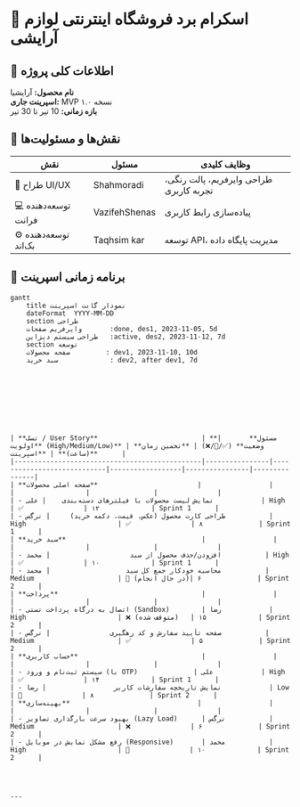 # 🧴 اسکرام برد فروشگاه اینترنتی لوازم آرایشی  

## 🎯 اطلاعات کلی پروژه  
**نام محصول:** آرایشیا  
**اسپرینت جاری:** MVP نسخه ۱.۰  
**بازه زمانی:** 10 تیر تا 30 تیر   

## 👥 نقش‌ها و مسئولیت‌ها  
| نقش | مسئول | وظایف کلیدی |  
|------|--------|--------------|  
| 🎨 طراح UI/UX | Shahmoradi | طراحی وایرفریم، پالت رنگی، تجربه کاربری |  
| 💻 توسعه‌دهنده فرانت | VazifehShenas | پیاده‌سازی رابط کاربری |  
| ⚙️ توسعه‌دهنده بک‌اند | Taqhsim kar | توسعه API، مدیریت پایگاه داده |  

## 📅 برنامه زمانی اسپرینت  
```mermaid  
gantt  
    title نمودار گانت اسپرینت  
    dateFormat  YYYY-MM-DD  
    section طراحی  
    وایرفریم صفحات       :done, des1, 2023-11-05, 5d  
    طراحی سیستم دیزاین   :active, des2, 2023-11-12, 7d  
    section توسعه  
    صفحه محصولات         : dev1, 2023-11-10, 10d  
    سبد خرید             : dev2, after dev1, 7d  









| **تسک / User Story**                          | **مسئول**       | **اولویت (High/Medium/Low)** | **وضعیت** (✅/🔄/❌) | **تخمین زمان (ساعت)** | **اسپرینت**      |
|-----------------------------------------------|----------------|----------------------------|------------------|----------------|---------------|
| **صفحه اصلی محصولات**                         |                 |                            |                  |                |               |
| - نمایش لیست محصولات با فیلترهای دسته‌بندی    | علی            | High                       | ✅               | ۱۲             | Sprint 1      |
| - طراحی کارت محصول (عکس، قیمت، دکمه خرید)     | نرگس           | High                       | ✅               | ۸              | Sprint 1      |
| **سبد خرید**                                  |                 |                            |                  |                |               |
| - افزودن/حذف محصول از سبد                    | محمد           | High                       | ✅               | ۱۰             | Sprint 1      |
| - محاسبه خودکار جمع کل سبد                   | محمد           | Medium                     | 🔄 (در حال انجام)| ۶              | Sprint 2      |
| **پرداخت**                                    |                 |                            |                  |                |               |
| - اتصال به درگاه پرداخت تستی (Sandbox)        | رضا            | High                       | ❌ (متوقف شده)   | ۱۵             | Sprint 2      |
| - صفحه تأیید سفارش و کد رهگیری               | نرگس           | Medium                     | ✅               | ۵              | Sprint 2      |
| **حساب کاربری**                               |                 |                            |                  |                |               |
| - سیستم ثبت‌نام و ورود (با OTP)              | علی            | High                       | ✅               | ۱۴             | Sprint 1      |
| - نمایش تاریخچه سفارشات کاربر                 | رضا            | Low                        | 🔄               | ۸              | Sprint 2      |
| **بهینه‌سازی**                                |                 |                            |                  |                |               |
| - بهبود سرعت بارگذاری تصاویر (Lazy Load)      | نرگس           | Medium                     | ❌               | ۶              | Sprint 2      |
| - رفع مشکل نمایش در موبایل (Responsive)       | محمد           | High                       | 🔄               | ۱۰             | Sprint 2      |




---

